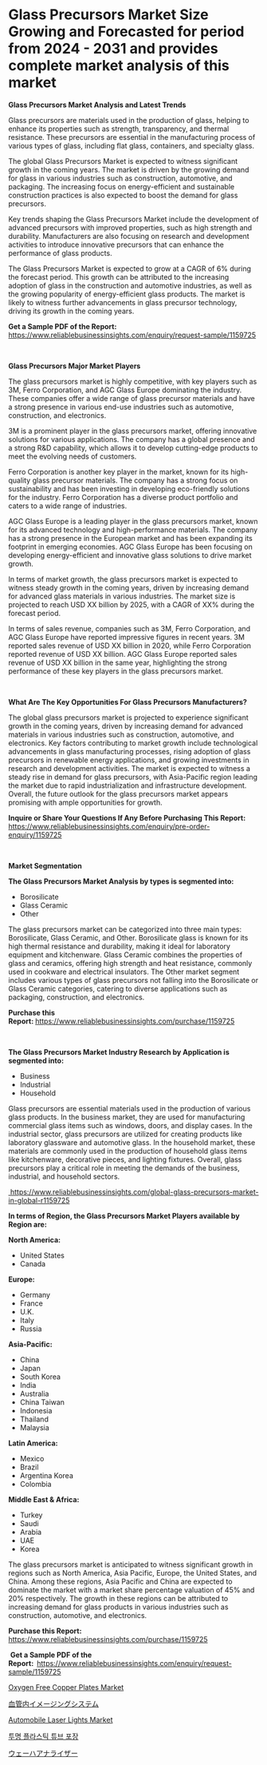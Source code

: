 <p><h1>Glass Precursors Market Size Growing and Forecasted for period from 2024 - 2031 and provides complete market analysis of this market</h1></p><p><strong>Glass Precursors Market Analysis and Latest Trends</strong></p>
<p><p>Glass precursors are materials used in the production of glass, helping to enhance its properties such as strength, transparency, and thermal resistance. These precursors are essential in the manufacturing process of various types of glass, including flat glass, containers, and specialty glass.</p><p>The global Glass Precursors Market is expected to witness significant growth in the coming years. The market is driven by the growing demand for glass in various industries such as construction, automotive, and packaging. The increasing focus on energy-efficient and sustainable construction practices is also expected to boost the demand for glass precursors.</p><p>Key trends shaping the Glass Precursors Market include the development of advanced precursors with improved properties, such as high strength and durability. Manufacturers are also focusing on research and development activities to introduce innovative precursors that can enhance the performance of glass products.</p><p>The Glass Precursors Market is expected to grow at a CAGR of 6% during the forecast period. This growth can be attributed to the increasing adoption of glass in the construction and automotive industries, as well as the growing popularity of energy-efficient glass products. The market is likely to witness further advancements in glass precursor technology, driving its growth in the coming years.</p></p>
<p><strong>Get a Sample PDF of the Report:&nbsp;</strong> <a href="https://www.reliablebusinessinsights.com/enquiry/request-sample/1159725">https://www.reliablebusinessinsights.com/enquiry/request-sample/1159725</a></p>
<p>&nbsp;</p>
<p><strong>Glass Precursors Major Market Players</strong></p>
<p><p>The glass precursors market is highly competitive, with key players such as 3M, Ferro Corporation, and AGC Glass Europe dominating the industry. These companies offer a wide range of glass precursor materials and have a strong presence in various end-use industries such as automotive, construction, and electronics.</p><p>3M is a prominent player in the glass precursors market, offering innovative solutions for various applications. The company has a global presence and a strong R&D capability, which allows it to develop cutting-edge products to meet the evolving needs of customers.</p><p>Ferro Corporation is another key player in the market, known for its high-quality glass precursor materials. The company has a strong focus on sustainability and has been investing in developing eco-friendly solutions for the industry. Ferro Corporation has a diverse product portfolio and caters to a wide range of industries.</p><p>AGC Glass Europe is a leading player in the glass precursors market, known for its advanced technology and high-performance materials. The company has a strong presence in the European market and has been expanding its footprint in emerging economies. AGC Glass Europe has been focusing on developing energy-efficient and innovative glass solutions to drive market growth.</p><p>In terms of market growth, the glass precursors market is expected to witness steady growth in the coming years, driven by increasing demand for advanced glass materials in various industries. The market size is projected to reach USD XX billion by 2025, with a CAGR of XX% during the forecast period.</p><p>In terms of sales revenue, companies such as 3M, Ferro Corporation, and AGC Glass Europe have reported impressive figures in recent years. 3M reported sales revenue of USD XX billion in 2020, while Ferro Corporation reported revenue of USD XX billion. AGC Glass Europe reported sales revenue of USD XX billion in the same year, highlighting the strong performance of these key players in the glass precursors market.</p></p>
<p>&nbsp;</p>
<p><strong>What Are The Key Opportunities For Glass Precursors Manufacturers?</strong></p>
<p><p>The global glass precursors market is projected to experience significant growth in the coming years, driven by increasing demand for advanced materials in various industries such as construction, automotive, and electronics. Key factors contributing to market growth include technological advancements in glass manufacturing processes, rising adoption of glass precursors in renewable energy applications, and growing investments in research and development activities. The market is expected to witness a steady rise in demand for glass precursors, with Asia-Pacific region leading the market due to rapid industrialization and infrastructure development. Overall, the future outlook for the glass precursors market appears promising with ample opportunities for growth.</p></p>
<p><strong>Inquire or Share Your Questions If Any Before Purchasing This Report:</strong> <a href="https://www.reliablebusinessinsights.com/enquiry/pre-order-enquiry/1159725">https://www.reliablebusinessinsights.com/enquiry/pre-order-enquiry/1159725</a></p>
<p>&nbsp;</p>
<p><strong>Market Segmentation</strong></p>
<p><strong>The Glass Precursors Market Analysis by types is segmented into:</strong></p>
<p><ul><li>Borosilicate</li><li>Glass Ceramic</li><li>Other</li></ul></p>
<p><p>The glass precursors market can be categorized into three main types: Borosilicate, Glass Ceramic, and Other. Borosilicate glass is known for its high thermal resistance and durability, making it ideal for laboratory equipment and kitchenware. Glass Ceramic combines the properties of glass and ceramics, offering high strength and heat resistance, commonly used in cookware and electrical insulators. The Other market segment includes various types of glass precursors not falling into the Borosilicate or Glass Ceramic categories, catering to diverse applications such as packaging, construction, and electronics.</p></p>
<p><strong>Purchase this Report:&nbsp;</strong><a href="https://www.reliablebusinessinsights.com/purchase/1159725">https://www.reliablebusinessinsights.com/purchase/1159725</a></p>
<p>&nbsp;</p>
<p><strong>The Glass Precursors Market Industry Research by Application is segmented into:</strong></p>
<p><ul><li>Business</li><li>Industrial</li><li>Household</li></ul></p>
<p><p>Glass precursors are essential materials used in the production of various glass products. In the business market, they are used for manufacturing commercial glass items such as windows, doors, and display cases. In the industrial sector, glass precursors are utilized for creating products like laboratory glassware and automotive glass. In the household market, these materials are commonly used in the production of household glass items like kitchenware, decorative pieces, and lighting fixtures. Overall, glass precursors play a critical role in meeting the demands of the business, industrial, and household sectors.</p></p>
<p><a href="https://www.reliablebusinessinsights.com/global-glass-precursors-market-in-global-r1159725">&nbsp;https://www.reliablebusinessinsights.com/global-glass-precursors-market-in-global-r1159725</a></p>
<p><strong>In terms of Region, the Glass Precursors Market Players available by Region are:</strong></p>
<p>
    <p> <strong> North America: </strong>
        <ul>
            <li>United States</li>
            <li>Canada</li>
        </ul>
        </p> 
    <p> <strong> Europe: </strong>
        <ul>
            <li>Germany</li>
            <li>France</li>
            <li>U.K.</li>
            <li>Italy</li>
            <li>Russia</li>
        </ul>
        </p> 
    <p> <strong> Asia-Pacific: </strong>
        <ul>
            <li>China</li>
            <li>Japan</li>
            <li>South Korea</li>
            <li>India</li>
            <li>Australia</li>
            <li>China Taiwan</li>
            <li>Indonesia</li>
            <li>Thailand</li>
            <li>Malaysia</li>
        </ul>
        </p> 
    <p> <strong> Latin America: </strong>
        <ul>
            <li>Mexico</li>
            <li>Brazil</li>
            <li>Argentina Korea</li>
            <li>Colombia</li>
        </ul>
        </p> 
    <p> <strong> Middle East & Africa: </strong>
        <ul>
            <li>Turkey</li>
            <li>Saudi</li>
            <li>Arabia</li>
            <li>UAE</li>
            <li>Korea</li>
        </ul>
    </p>
    </p>
<p><p>The glass precursors market is anticipated to witness significant growth in regions such as North America, Asia Pacific, Europe, the United States, and China. Among these regions, Asia Pacific and China are expected to dominate the market with a market share percentage valuation of 45% and 20% respectively. The growth in these regions can be attributed to increasing demand for glass products in various industries such as construction, automotive, and electronics.</p></p>
<p><strong>Purchase this Report: </strong><a href="https://www.reliablebusinessinsights.com/purchase/1159725">https://www.reliablebusinessinsights.com/purchase/1159725</a></p>
<p>&nbsp;<strong>Get a Sample PDF of the Report:&nbsp;&nbsp;</strong><a href="https://www.reliablebusinessinsights.com/enquiry/request-sample/1159725">https://www.reliablebusinessinsights.com/enquiry/request-sample/1159725</a></p>
<p><strong></strong></p>
<p><p><a href="https://github.com/gracielawharr/Market-Research-Report-List-1/blob/main/oxygen-free-copper-plates-market.md">Oxygen Free Copper Plates Market</a></p><p><a href="https://github.com/TatumKoelpin2017/Market-Research-Report-List-1/blob/main/954894888609.md">血管内イメージングシステム</a></p><p><a href="https://github.com/EunaWiegad2023/Market-Research-Report-List-1/blob/main/automobile-laser-lights-market.md">Automobile Laser Lights Market</a></p><p><a href="https://github.com/KoleLedner/Market-Research-Report-List-1/blob/main/349498181245.md">투명 플라스틱 튜브 포장</a></p><p><a href="https://github.com/GregorioOKeefe2023/Market-Research-Report-List-1/blob/main/655241088608.md">ウェーハアナライザー</a></p></p>